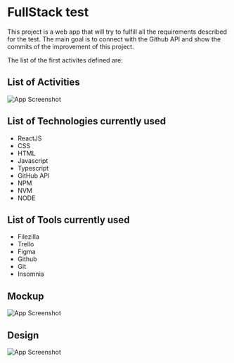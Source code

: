 
# FullStack test


This project is a web app that will try to fulfill all the requirements described for the test. The main goal is to connect with the Github API and show the commits of the improvement of this project.

The list of the first activites defined are:


## List of Activities
![App Screenshot](https://innovastorga.com/images-fulltimeforce/trello3.png)


## List of Technologies currently used

- ReactJS
- CSS
- HTML
- Javascript
- Typescript
- GitHub API
- NPM
- NVM
- NODE


## List of Tools currently used

- Filezilla
- Trello
- Figma
- Github
- Git
- Insomnia



## Mockup
![App Screenshot](https://innovastorga.com/images-fulltimeforce/mockup1.png)

## Design
![App Screenshot](https://innovastorga.com/images-fulltimeforce/design1.png)
